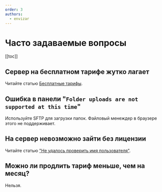 ```yaml
---
order: 3
authors:
  - envizar
---
```


# Часто задаваемые вопросы

[[toc]]

## Сервер на бесплатном тарифе жутко лагает

Читайте статью [Бесплатные тарифы](free).

## Ошибка в панели "`Folder uploads are not supported at this time`"

Используйте SFTP для загрузки папок. Файловый менеждер в браузере этого не поддерживает.

## На сервер невозможно зайти без лицензии

Читайте статью ["Не удалось проверить имя пользователя"](/minecraft/online-mode).

## Можно ли продлить тариф меньше, чем на месяц?

Нельзя.
